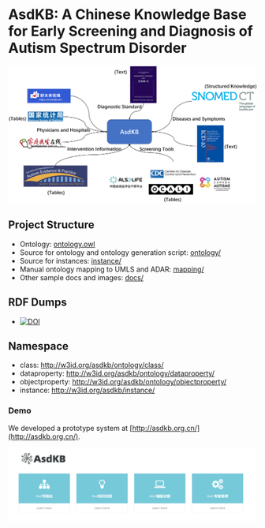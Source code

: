 # AsdKB: A Chinese Knowledge Base for Early Screening and Diagnosis of Autism Spectrum Disorder

![AsdKB](./docs/asdkb.png)

## Project Structure

- Ontology: [ontology.owl](./ontology/ontology.owl)
- Source for ontology and ontology generation script: [ontology/](./ontology/)
- Source for instances: [instance/](./instance/)
- Manual ontology mapping to UMLS and ADAR: [mapping/](./mapping/)
- Other sample docs and images: [docs/](./docs/)

## RDF Dumps

- [![DOI](https://zenodo.org/badge/DOI/10.5281/zenodo.7915856.svg)](https://doi.org/10.5281/zenodo.7915856)

## Namespace

- class: <http://w3id.org/asdkb/ontology/class/>
- dataproperty: <http://w3id.org/asdkb/ontology/dataproperty/>
- objectproperty: <http://w3id.org/asdkb/ontology/objectproperty/>
- instance: <http://w3id.org/asdkb/instance/>

### Demo

We developed a prototype system at [http://asdkb.org.cn/](http://asdkb.org.cn/).

![demo](./docs/demo.PNG)
